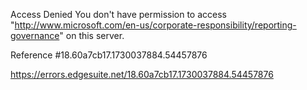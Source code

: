 Access Denied
You don't have permission to access "http://www.microsoft.com/en-us/corporate-responsibility/reporting-governance" on this server.

Reference #18.60a7cb17.1730037884.54457876

https://errors.edgesuite.net/18.60a7cb17.1730037884.54457876